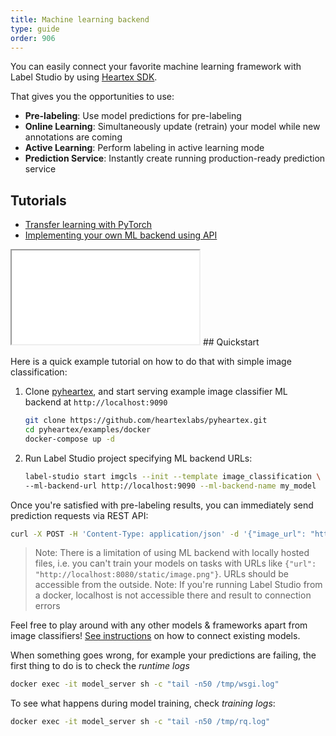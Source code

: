 ```yaml
---
title: Machine learning backend
type: guide
order: 906
---
```


You can easily connect your favorite machine learning framework with Label Studio by using [Heartex SDK](https://github.com/heartexlabs/pyheartex). 

That gives you the opportunities to use:
- **Pre-labeling**: Use model predictions for pre-labeling
- **Online Learning**: Simultaneously update (retrain) your model while new annotations are coming
- **Active Learning**: Perform labeling in active learning mode
- **Prediction Service**: Instantly create running production-ready prediction service


## Tutorials

- [Transfer learning with PyTorch](/notebook/transfer-learning-tutorial.html)
- [Implementing your own ML backend using API](https://github.com/heartexlabs/label-studio-ml-backend)

<iframe src="/notebook/transfer-learning-tutorial.html"></iframe>
## Quickstart

Here is a quick example tutorial on how to do that with simple image classification:
   
1. Clone [pyheartex](https://github.com/heartexlabs/pyheartex), and start serving example image classifier ML backend at `http://localhost:9090`
    ```bash
    git clone https://github.com/heartexlabs/pyheartex.git
    cd pyheartex/examples/docker
    docker-compose up -d
    ```
   
2. Run Label Studio project specifying ML backend URLs:

    ```bash
    label-studio start imgcls --init --template image_classification \
    --ml-backend-url http://localhost:9090 --ml-backend-name my_model
    ```
    
Once you're satisfied with pre-labeling results, you can immediately send prediction requests via REST API:
```bash
curl -X POST -H 'Content-Type: application/json' -d '{"image_url": "https://go.heartex.net/static/samples/sample.jpg"}' http://localhost:8080/predict
```

> Note: There is a limitation of using ML backend with locally hosted files, i.e. you can't train your models on tasks with URLs like `{"url": "http://localhost:8080/static/image.png"}`. URLs should be accessible from the outside.
> Note: If you're running Label Studio from a docker, localhost is not accessible there and result to connection errors

Feel free to play around with any other models & frameworks apart from image classifiers! [See instructions](https://github.com/heartexlabs/pyheartex#advanced-usage) on how to connect existing models.

When something goes wrong, for example your predictions are failing, the first thing to do is to check the _runtime logs_

```bash
docker exec -it model_server sh -c "tail -n50 /tmp/wsgi.log"
```

To see what happens during model training, check _training logs_:

```bash
docker exec -it model_server sh -c "tail -n50 /tmp/rq.log"
```
